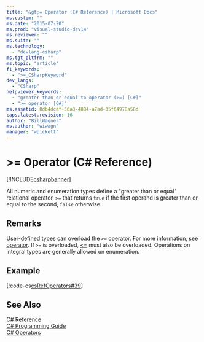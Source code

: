 ```yaml
---
title: "&gt;= Operator (C# Reference) | Microsoft Docs"
ms.custom: ""
ms.date: "2015-07-20"
ms.prod: "visual-studio-dev14"
ms.reviewer: ""
ms.suite: ""
ms.technology: 
  - "devlang-csharp"
ms.tgt_pltfrm: ""
ms.topic: "article"
f1_keywords: 
  - ">=_CSharpKeyword"
dev_langs: 
  - "CSharp"
helpviewer_keywords: 
  - "greater than or equal to operator (>=) [C#]"
  - ">= operator [C#]"
ms.assetid: 0db4dcaf-56a3-4884-a7ad-35f64978a58d
caps.latest.revision: 16
author: "BillWagner"
ms.author: "wiwagn"
manager: "wpickett"
---
```

# &gt;= Operator (C# Reference)
[!INCLUDE[csharpbanner](../../../csharp/includes/csharpbanner.md)]

All numeric and enumeration types define a "greater than or equal" relational operator, `>=` that returns `true` if the first operand is greater than or equal to the second, `false` otherwise.  
  
## Remarks  
 User-defined types can overload the `>=` operator. For more information, see [operator](../../../csharp/language-reference/keywords/operator-csharp-reference.md). If `>=` is overloaded, [<=](../../../csharp/language-reference/operators/less-than-equal-operator.md) must also be overloaded. Operations on integral types are generally allowed on enumeration.  
  
## Example  
 [!code-cs[csRefOperators#39](../../../csharp/language-reference/operators/codesnippet/csharp/csrefOperators/csrefOperators.cs#39)]  
  
## See Also  
 [C# Reference](../../../csharp/language-reference/index.md)   
 [C# Programming Guide](../../../csharp/programming-guide/index.md)   
 [C# Operators](../../../csharp/language-reference/operators/index.md)